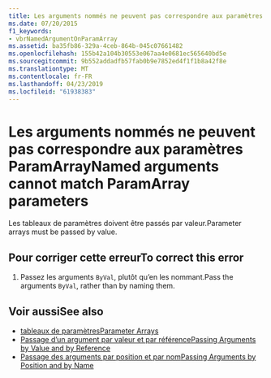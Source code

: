 ```yaml
---
title: Les arguments nommés ne peuvent pas correspondre aux paramètres ParamArray
ms.date: 07/20/2015
f1_keywords:
- vbrNamedArgumentOnParamArray
ms.assetid: ba35fb86-329a-4ceb-864b-045c07661482
ms.openlocfilehash: 155b42a104b30553e067aa4e0681ec565640bd5e
ms.sourcegitcommit: 9b552addadfb57fab0b9e7852ed4f1f1b8a42f8e
ms.translationtype: MT
ms.contentlocale: fr-FR
ms.lasthandoff: 04/23/2019
ms.locfileid: "61938383"
---
```

# <a name="named-arguments-cannot-match-paramarray-parameters"></a><span data-ttu-id="85575-102">Les arguments nommés ne peuvent pas correspondre aux paramètres ParamArray</span><span class="sxs-lookup"><span data-stu-id="85575-102">Named arguments cannot match ParamArray parameters</span></span>
<span data-ttu-id="85575-103">Les tableaux de paramètres doivent être passés par valeur.</span><span class="sxs-lookup"><span data-stu-id="85575-103">Parameter arrays must be passed by value.</span></span>  
  
## <a name="to-correct-this-error"></a><span data-ttu-id="85575-104">Pour corriger cette erreur</span><span class="sxs-lookup"><span data-stu-id="85575-104">To correct this error</span></span>  
  
1. <span data-ttu-id="85575-105">Passez les arguments `ByVal`, plutôt qu’en les nommant.</span><span class="sxs-lookup"><span data-stu-id="85575-105">Pass the arguments `ByVal`, rather than by naming them.</span></span>  
  
## <a name="see-also"></a><span data-ttu-id="85575-106">Voir aussi</span><span class="sxs-lookup"><span data-stu-id="85575-106">See also</span></span>

- [<span data-ttu-id="85575-107">tableaux de paramètres</span><span class="sxs-lookup"><span data-stu-id="85575-107">Parameter Arrays</span></span>](../../visual-basic/programming-guide/language-features/procedures/parameter-arrays.md)
- [<span data-ttu-id="85575-108">Passage d’un argument par valeur et par référence</span><span class="sxs-lookup"><span data-stu-id="85575-108">Passing Arguments by Value and by Reference</span></span>](../../visual-basic/programming-guide/language-features/procedures/passing-arguments-by-value-and-by-reference.md)
- [<span data-ttu-id="85575-109">Passage des arguments par position et par nom</span><span class="sxs-lookup"><span data-stu-id="85575-109">Passing Arguments by Position and by Name</span></span>](../../visual-basic/programming-guide/language-features/procedures/passing-arguments-by-position-and-by-name.md)
